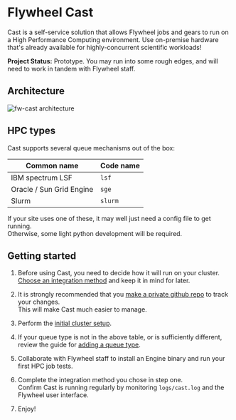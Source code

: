 # Flywheel Cast

Cast is a self-service solution that allows Flywheel jobs and gears to run on a High Performance Computing environment. Use on-premise hardware that's already available for highly-concurrent scientific workloads!

**Project Status:** Prototype. You may run into some rough edges, and will need to work in tandem with Flywheel staff.

## Architecture

![fw-cast architecture](https://user-images.githubusercontent.com/75435671/121969698-71719b00-cd3a-11eb-95a3-ff70a598491e.png)

## HPC types

Cast supports several queue mechanisms out of the box:

| Common name              | Code name |
| -------------------------| ----------|
| IBM spectrum LSF         | `lsf`     |
| Oracle / Sun Grid Engine | `sge`     |
| Slurm                    | `slurm`   |

If your site uses one of these, it may well just need a config file to get running.<br/>
Otherwise, some light python development will be required.

## Getting started

1. Before using Cast, you need to decide how it will run on your cluster.<br/>
[Choose an integration method](doc/1-choose-an-integration-method.md) and keep it in mind for later.

2. It is strongly recommended that you [make a private github repo](doc/2-tracking-changes-privately.md) to track your changes.<br/>
This will make Cast much easier to manage.

3. Perform the [initial cluster setup](doc/3-cluster-install.md).

4. If your queue type is not in the above table, or is sufficiently different, review the guide for [adding a queue type](doc/4-development-guide.md).

5. Collaborate with Flywheel staff to install an Engine binary and run your first HPC job tests.

6. Complete the integration method you chose in step one.<br/>
Confirm Cast is running regularly by monitoring `logs/cast.log` and the Flywheel user interface.

7. Enjoy!
